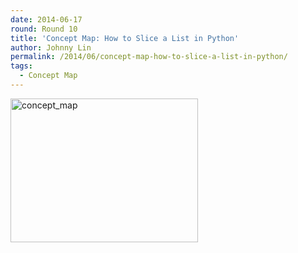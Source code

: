 ```yaml
---
date: 2014-06-17
round: Round 10
title: 'Concept Map: How to Slice a List in Python'
author: Johnny Lin
permalink: /2014/06/concept-map-how-to-slice-a-list-in-python/
tags:
  - Concept Map
---
```

[<img class="alignnone size-medium wp-image-7718" alt="concept_map" src="http://files.software-carpentry.org/training-course/2014/06/concept_map1-300x230.jpg" width="300" height="230" />][1]

 [1]: http://files.software-carpentry.org/training-course/2014/06/concept_map1.jpg
